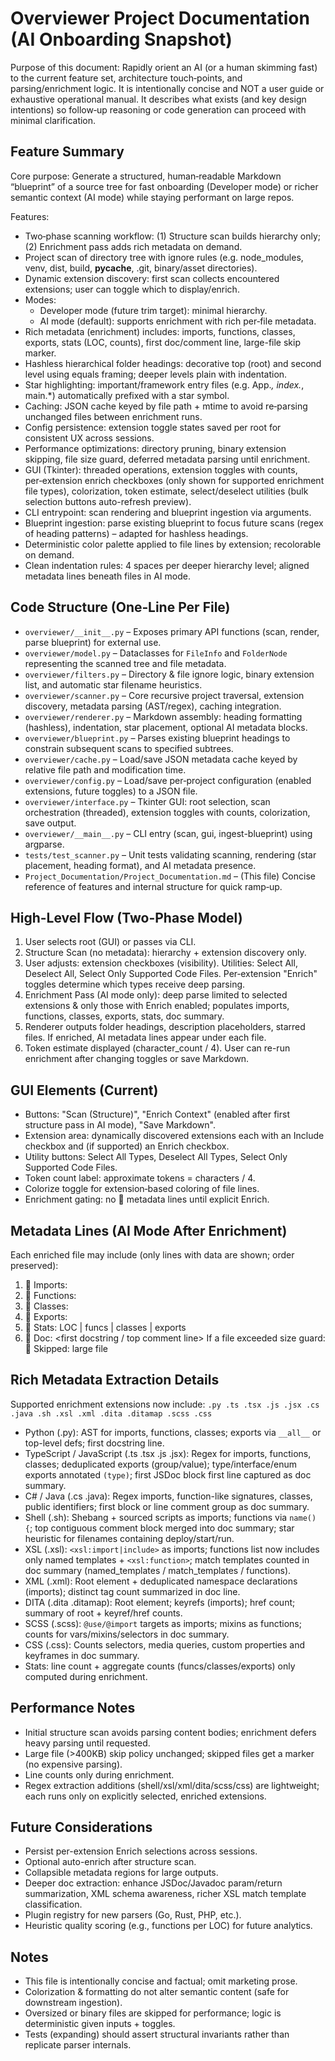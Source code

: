 # Overviewer Project Documentation (AI Onboarding Snapshot)

Purpose of this document: Rapidly orient an AI (or a human skimming fast) to the current feature set, architecture touch‑points, and parsing/enrichment logic. It is intentionally concise and NOT a user guide or exhaustive operational manual. It describes what exists (and key design intentions) so follow‑up reasoning or code generation can proceed with minimal clarification.

## Feature Summary
Core purpose: Generate a structured, human‑readable Markdown “blueprint” of a source tree for fast onboarding (Developer mode) or richer semantic context (AI mode) while staying performant on large repos.

Features:
- Two‑phase scanning workflow: (1) Structure scan builds hierarchy only; (2) Enrichment pass adds rich metadata on demand.
- Project scan of directory tree with ignore rules (e.g. node_modules, venv, dist, build, __pycache__, .git, binary/asset directories).
- Dynamic extension discovery: first scan collects encountered extensions; user can toggle which to display/enrich.
- Modes:
  - Developer mode (future trim target): minimal hierarchy.
  - AI mode (default): supports enrichment with rich per‑file metadata.
- Rich metadata (enrichment) includes: imports, functions, classes, exports, stats (LOC, counts), first doc/comment line, large-file skip marker.
- Hashless hierarchical folder headings: decorative top (root) and second level using equals framing; deeper levels plain with indentation.
- Star highlighting: important/framework entry files (e.g. App.*, index.*, main.*) automatically prefixed with a star symbol.
- Caching: JSON cache keyed by file path + mtime to avoid re‑parsing unchanged files between enrichment runs.
- Config persistence: extension toggle states saved per root for consistent UX across sessions.
- Performance optimizations: directory pruning, binary extension skipping, file size guard, deferred metadata parsing until enrichment.
- GUI (Tkinter): threaded operations, extension toggles with counts, per‑extension enrich checkboxes (only shown for supported enrichment file types), colorization, token estimate, select/deselect utilities (bulk selection buttons auto-refresh preview).
- CLI entrypoint: scan rendering and blueprint ingestion via arguments.
- Blueprint ingestion: parse existing blueprint to focus future scans (regex of heading patterns) – adapted for hashless headings.
- Deterministic color palette applied to file lines by extension; recolorable on demand.
- Clean indentation rules: 4 spaces per deeper hierarchy level; aligned metadata lines beneath files in AI mode.

## Code Structure (One‑Line Per File)
- `overviewer/__init__.py` – Exposes primary API functions (scan, render, parse blueprint) for external use.
- `overviewer/model.py` – Dataclasses for `FileInfo` and `FolderNode` representing the scanned tree and file metadata.
- `overviewer/filters.py` – Directory & file ignore logic, binary extension list, and automatic star filename heuristics.
- `overviewer/scanner.py` – Core recursive project traversal, extension discovery, metadata parsing (AST/regex), caching integration.
- `overviewer/renderer.py` – Markdown assembly: heading formatting (hashless), indentation, star placement, optional AI metadata blocks.
- `overviewer/blueprint.py` – Parses existing blueprint headings to constrain subsequent scans to specified subtrees.
- `overviewer/cache.py` – Load/save JSON metadata cache keyed by relative file path and modification time.
- `overviewer/config.py` – Load/save per‑project configuration (enabled extensions, future toggles) to a JSON file.
- `overviewer/interface.py` – Tkinter GUI: root selection, scan orchestration (threaded), extension toggles with counts, colorization, save output.
- `overviewer/__main__.py` – CLI entry (scan, gui, ingest-blueprint) using argparse.
- `tests/test_scanner.py` – Unit tests validating scanning, rendering (star placement, heading format), and AI metadata presence.
- `Project_Documentation/Project_Documentation.md` – (This file) Concise reference of features and internal structure for quick ramp‑up.

## High-Level Flow (Two-Phase Model)
1. User selects root (GUI) or passes via CLI.
2. Structure Scan (no metadata): hierarchy + extension discovery only.
3. User adjusts: extension checkboxes (visibility). Utilities: Select All, Deselect All, Select Only Supported Code Files. Per‑extension "Enrich" toggles determine which types receive deep parsing.
4. Enrichment Pass (AI mode only): deep parse limited to selected extensions & only those with Enrich enabled; populates imports, functions, classes, exports, stats, doc summary.
5. Renderer outputs folder headings, description placeholders, starred files. If enriched, AI metadata lines appear under each file.
6. Token estimate displayed (character_count / 4). User can re-run enrichment after changing toggles or save Markdown.

## GUI Elements (Current)
- Buttons: "Scan (Structure)", "Enrich Context" (enabled after first structure pass in AI mode), "Save Markdown".
- Extension area: dynamically discovered extensions each with an Include checkbox and (if supported) an Enrich checkbox.
- Utility buttons: Select All Types, Deselect All Types, Select Only Supported Code Files.
- Token count label: approximate tokens = characters / 4.
- Colorize toggle for extension‑based coloring of file lines.
- Enrichment gating: no 📕 metadata lines until explicit Enrich.

## Metadata Lines (AI Mode After Enrichment)
Each enriched file may include (only lines with data are shown; order preserved):
1. 📕 Imports: <list>
2. 📕 Functions: <list>
3. 📕 Classes: <list>
4. 📕 Exports: <list>
5. 📕 Stats: LOC <n> | funcs <f> | classes <c> | exports <e>
6. 📕 Doc: <first docstring / top comment line>
If a file exceeded size guard: 📕 Skipped: large file

## Rich Metadata Extraction Details
Supported enrichment extensions now include: `.py .ts .tsx .js .jsx .cs .java .sh .xsl .xml .dita .ditamap .scss .css`

- Python (.py): AST for imports, functions, classes; exports via `__all__` or top-level defs; first docstring line.
- TypeScript / JavaScript (.ts .tsx .js .jsx): Regex for imports, functions, classes; deduplicated exports (group/value); type/interface/enum exports annotated `(type)`; first JSDoc block first line captured as doc summary.
- C# / Java (.cs .java): Regex imports, function-like signatures, classes, public identifiers; first block or line comment group as doc summary.
- Shell (.sh): Shebang + sourced scripts as imports; functions via `name() {`; top contiguous comment block merged into doc summary; star heuristic for filenames containing deploy/start/run.
- XSL (.xsl): `<xsl:import|include>` as imports; functions list now includes only named templates + `<xsl:function>`; match templates counted in doc summary (named_templates / match_templates / functions).
- XML (.xml): Root element + deduplicated namespace declarations (imports); distinct tag count summarized in doc line.
- DITA (.dita .ditamap): Root element; keyrefs (imports); href count; summary of root + keyref/href counts.
- SCSS (.scss): `@use/@import` targets as imports; mixins as functions; counts for vars/mixins/selectors in doc summary.
- CSS (.css): Counts selectors, media queries, custom properties and keyframes in doc summary.
- Stats: line count + aggregate counts (funcs/classes/exports) only computed during enrichment.

## Performance Notes
- Initial structure scan avoids parsing content bodies; enrichment defers heavy parsing until requested.
- Large file (>400KB) skip policy unchanged; skipped files get a marker (no expensive parsing).
- Line counts only during enrichment.
- Regex extraction additions (shell/xsl/xml/dita/scss/css) are lightweight; each runs only on explicitly selected, enriched extensions.

## Future Considerations
- Persist per-extension Enrich selections across sessions.
- Optional auto-enrich after structure scan.
- Collapsible metadata regions for large outputs.
- Deeper doc extraction: enhance JSDoc/Javadoc param/return summarization, XML schema awareness, richer XSL match template classification.
- Plugin registry for new parsers (Go, Rust, PHP, etc.).
- Heuristic quality scoring (e.g., functions per LOC) for future analytics.

## Notes
- This file is intentionally concise and factual; omit marketing prose.
- Colorization & formatting do not alter semantic content (safe for downstream ingestion).
- Oversized or binary files are skipped for performance; logic is deterministic given inputs + toggles.
- Tests (expanding) should assert structural invariants rather than replicate parser internals.

